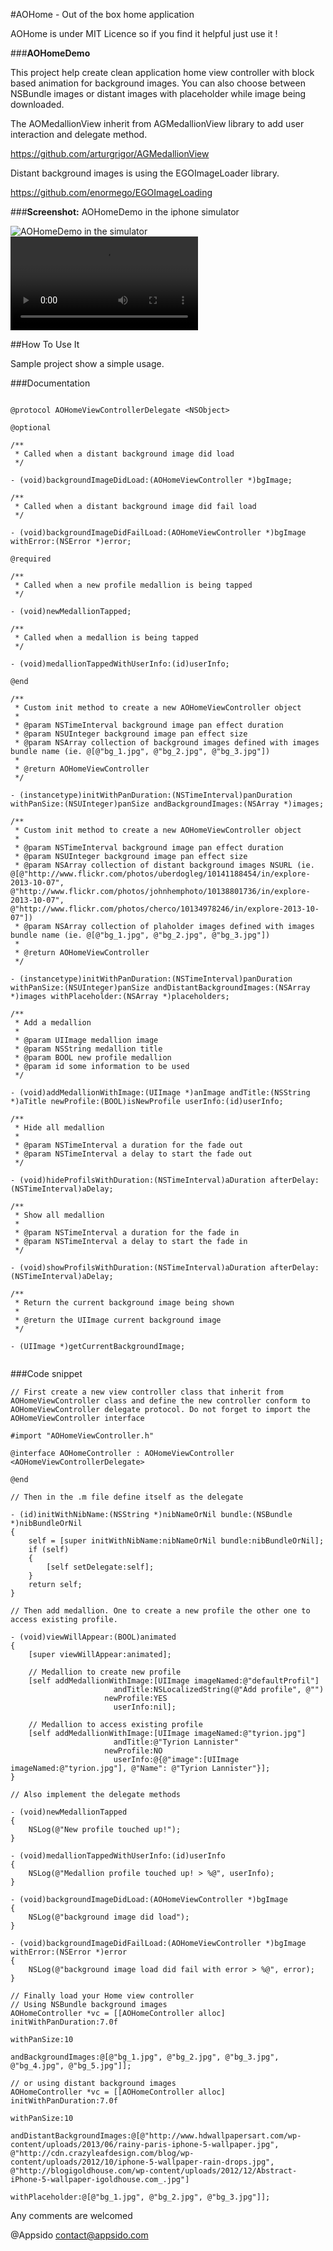 #AOHome - Out of the box home application

AOHome is under MIT Licence so if you find it helpful just use it !

###**AOHomeDemo**

This project help create clean application home view controller with block based animation for background images. You can also choose between NSBundle images or distant images with placeholder while image being downloaded.

The AOMedallionView inherit from AGMedallionView library to add user interaction and delegate method.

https://github.com/arturgrigor/AGMedallionView

Distant background images is using the EGOImageLoader library.

https://github.com/enormego/EGOImageLoading

###**Screenshot:**
AOHomeDemo in the iphone simulator

![AOHomeDemo in the simulator][1]
![AOHomeDemo in the simulator video][2]

##How To Use It

Sample project show a simple usage.

###Documentation

```objc

@protocol AOHomeViewControllerDelegate <NSObject>

@optional

/**
 * Called when a distant background image did load
 */

- (void)backgroundImageDidLoad:(AOHomeViewController *)bgImage;

/**
 * Called when a distant background image did fail load
 */

- (void)backgroundImageDidFailLoad:(AOHomeViewController *)bgImage withError:(NSError *)error;

@required

/**
 * Called when a new profile medallion is being tapped
 */

- (void)newMedallionTapped;

/**
 * Called when a medallion is being tapped
 */

- (void)medallionTappedWithUserInfo:(id)userInfo;

@end

/**
 * Custom init method to create a new AOHomeViewController object
 *
 * @param NSTimeInterval background image pan effect duration
 * @param NSUInteger background image pan effect size
 * @param NSArray collection of background images defined with images bundle name (ie. @[@"bg_1.jpg", @"bg_2.jpg", @"bg_3.jpg"])
 *
 * @return AOHomeViewController
 */

- (instancetype)initWithPanDuration:(NSTimeInterval)panDuration withPanSize:(NSUInteger)panSize andBackgroundImages:(NSArray *)images;

/**
 * Custom init method to create a new AOHomeViewController object
 *
 * @param NSTimeInterval background image pan effect duration
 * @param NSUInteger background image pan effect size
 * @param NSArray collection of distant background images NSURL (ie. @[@"http://www.flickr.com/photos/uberdogleg/10141188454/in/explore-2013-10-07", @"http://www.flickr.com/photos/johnhemphoto/10138801736/in/explore-2013-10-07", @"http://www.flickr.com/photos/cherco/10134978246/in/explore-2013-10-07"])
 * @param NSArray collection of plaholder images defined with images bundle name (ie. @[@"bg_1.jpg", @"bg_2.jpg", @"bg_3.jpg"])
 *
 * @return AOHomeViewController
 */

- (instancetype)initWithPanDuration:(NSTimeInterval)panDuration withPanSize:(NSUInteger)panSize andDistantBackgroundImages:(NSArray *)images withPlaceholder:(NSArray *)placeholders;

/**
 * Add a medallion 
 *
 * @param UIImage medallion image
 * @param NSString medallion title
 * @param BOOL new profile medallion
 * @param id some information to be used
 */

- (void)addMedallionWithImage:(UIImage *)anImage andTitle:(NSString *)aTitle newProfile:(BOOL)isNewProfile userInfo:(id)userInfo;

/**
 * Hide all medallion
 *
 * @param NSTimeInterval a duration for the fade out
 * @param NSTimeInterval a delay to start the fade out
 */

- (void)hideProfilsWithDuration:(NSTimeInterval)aDuration afterDelay:(NSTimeInterval)aDelay;

/**
 * Show all medallion
 *
 * @param NSTimeInterval a duration for the fade in
 * @param NSTimeInterval a delay to start the fade in
 */

- (void)showProfilsWithDuration:(NSTimeInterval)aDuration afterDelay:(NSTimeInterval)aDelay;

/**
 * Return the current background image being shown
 *
 * @return the UIImage current background image
 */

- (UIImage *)getCurrentBackgroundImage;
    
```

###Code snippet

```objc
// First create a new view controller class that inherit from AOHomeViewController class and define the new controller conform to AOHomeViewController delegate protocol. Do not forget to import the AOHomeViewController interface

#import "AOHomeViewController.h"

@interface AOHomeController : AOHomeViewController <AOHomeViewControllerDelegate>

@end

// Then in the .m file define itself as the delegate

- (id)initWithNibName:(NSString *)nibNameOrNil bundle:(NSBundle *)nibBundleOrNil
{
    self = [super initWithNibName:nibNameOrNil bundle:nibBundleOrNil];
    if (self)
    {
        [self setDelegate:self];
    }
    return self;
}

// Then add medallion. One to create a new profile the other one to access existing profile.

- (void)viewWillAppear:(BOOL)animated
{
    [super viewWillAppear:animated];
    
    // Medallion to create new profile
    [self addMedallionWithImage:[UIImage imageNamed:@"defaultProfil"]
                       andTitle:NSLocalizedString(@"Add profile", @"")
                     newProfile:YES
                       userInfo:nil];
    
    // Medallion to access existing profile
    [self addMedallionWithImage:[UIImage imageNamed:@"tyrion.jpg"]
                       andTitle:@"Tyrion Lannister"
                     newProfile:NO
                       userInfo:@{@"image":[UIImage imageNamed:@"tyrion.jpg"], @"Name": @"Tyrion Lannister"}];
}

// Also implement the delegate methods

- (void)newMedallionTapped
{
    NSLog(@"New profile touched up!");
}

- (void)medallionTappedWithUserInfo:(id)userInfo
{
    NSLog(@"Medallion profile touched up! > %@", userInfo);
}

- (void)backgroundImageDidLoad:(AOHomeViewController *)bgImage
{
    NSLog(@"background image did load");
}

- (void)backgroundImageDidFailLoad:(AOHomeViewController *)bgImage withError:(NSError *)error
{
    NSLog(@"background image load did fail with error > %@", error);
}

// Finally load your Home view controller
// Using NSBundle background images
AOHomeController *vc = [[AOHomeController alloc] initWithPanDuration:7.0f
                                                             withPanSize:10
                                                     andBackgroundImages:@[@"bg_1.jpg", @"bg_2.jpg", @"bg_3.jpg", @"bg_4.jpg", @"bg_5.jpg"]];
    
// or using distant background images
AOHomeController *vc = [[AOHomeController alloc] initWithPanDuration:7.0f
                                                             withPanSize:10
                                                     andDistantBackgroundImages:@[@"http://www.hdwallpapersart.com/wp-content/uploads/2013/06/rainy-paris-iphone-5-wallpaper.jpg", @"http://cdn.crazyleafdesign.com/blog/wp-content/uploads/2012/10/iphone-5-wallpaper-rain-drops.jpg", @"http://blogigoldhouse.com/wp-content/uploads/2012/12/Abstract-iPhone-5-wallpaper-igoldhouse.com_.jpg"]
                                                            withPlaceholder:@[@"bg_1.jpg", @"bg_2.jpg", @"bg_3.jpg"]];
```

Any comments are welcomed

@Appsido
contact@appsido.com

 [1]:http://public.appsido.com/iPhone/public/AOHome/AOHomeScreen_1.0.png
 [2]:http://public.appsido.com/iPhone/public/AOHome/AOHome.m4v
